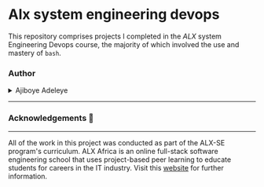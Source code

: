 # Alx system engineering devops
This repository comprises projects I completed in the _ALX_ system Engineering Devops course, the majority of which involved the use and mastery of  `bash`.

### Author
<details>
    <summary>Ajiboye Adeleye</summary>
    <ul>
        <li>
            <a href="https://github.com/Adeleye080">Github</a>
        </li>
        <li>
            <a href="https://www.linkedin.com/in/ajiboye-adeleye-b561a7211/">LinkedIn</a>
        </li>
        <li>
            <a href="https://ajiboyeadeleye080@gmail.com">e-mail</a>
        </li>
    </ul>
</details>

---

### Acknowledgements  :pray:
___
All of the work in this project was conducted as part of the ALX-SE program's curriculum. ALX Africa is an online full-stack software engineering school that uses project-based peer learning to educate students for careers in the IT industry. Visit this <a href="https://www.alxafrica.com/software-engineering-2022">website</a> for further information.
